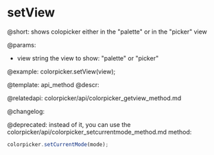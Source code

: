 setView
=============

@short: shows colopicker either in the "palette" or in the "picker" view


@params:
- view    string   the view to show: "palette" or "picker"



@example:
colorpicker.setView(view);


@template: api_method
@descr:



@relatedapi:
colorpicker/api/colorpicker_getview_method.md


@changelog:

@deprecated: instead of it, you can use the colorpicker/api/colorpicker_setcurrentmode_method.md method:

~~~js
colorpicker.setCurrentMode(mode);
~~~